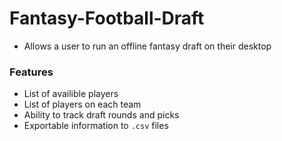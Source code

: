 # Fantasy-Football-Draft
  - Allows a user to run an offline fantasy draft on their desktop
### Features
  - List of availible players
  - List of players on each team
  - Ability to track draft rounds and picks
  - Exportable information to `.csv` files 
